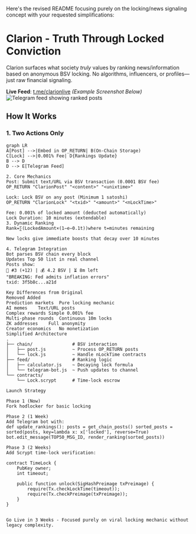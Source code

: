 Here's the revised README focusing purely on the locking/news signaling concept with your requested simplifications:

# Clarion - Truth Through Locked Conviction

Clarion surfaces what society *truly* values by ranking news/information based on anonymous BSV locking. No algorithms, influencers, or profiles—just raw financial signaling.

**Live Feed**: [t.me/clarionlive](https://t.me/clarionlive) *(Example Screenshot Below)*  
![Telegram feed showing ranked posts](https://i.imgur.com/4nQ2dbT.png)

## How It Works

### 1. Two Actions Only
```mermaid
graph LR
A[Post] -->|Embed in OP_RETURN| B(On-Chain Storage)
C[Lock] -->|0.001% Fee| D{Rankings Update}
B --> D
D --> E[Telegram Feed]

2. Core Mechanics
Post: Submit text/URL via BSV transaction (0.0001 BSV fee)
OP_RETURN "ClarionPost" "<content>" "<unixtime>"

Lock: Lock BSV on any post (Minimum 1 satoshi)
OP_RETURN "ClarionLock" "<txid>" "<amount>" "<nLockTime>"

Fee: 0.001% of locked amount (deducted automatically)
Lock Duration: 10 minutes (extendable)
3. Dynamic Ranking
Rank=∑(LockedAmount×(1−e−0.1t))where t=minutes remaining

New locks give immediate boosts that decay over 10 minutes

4. Telegram Integration
Bot parses BSV chain every block
Updates Top 50 list in real channel
Posts show:
🔺 #3 (+12) | 💰 4.2 BSV | ⏳ 8m left
"BREAKING: Fed admits inflation errors"
txid: 3f5b8c...a21d

Key Differences from Original
Removed	Added
Prediction markets	Pure locking mechanic
AI memes	Text/URL posts
Complex rewards	Simple 0.001% fee
Multi-phase rounds	Continuous 10m locks
ZK addresses	Full anonymity
Creator economics	No monetization
Simplified Architecture
.
├── chain/               # BSV interaction
│   ├── post.js          ~ Process OP_RETURN posts
│   └── lock.js          ~ Handle nLockTime contracts
├── feed/                # Ranking logic
│   ├── calculator.js    ~ Decaying lock formula
│   └── telegram-bot.js  ~ Push updates to channel
└── contracts/
    └── Lock.scrypt      # Time-lock escrow

Launch Strategy

Phase 1 (Now)
Fork hodlocker for basic locking

Phase 2 (1 Week)
Add Telegram bot with:
def update_rankings(): posts = get_chain_posts() sorted_posts = sorted(posts, key=lambda x: x['locked'], reverse=True) bot.edit_message(TOP50_MSG_ID, render_ranking(sorted_posts))

Phase 3 (2 Weeks)
Add Scrypt time-lock verification:

contract TimeLock {
    PubKey owner;
    int timeout;
    
    public function unlock(SigHashPreimage txPreimage) {
        require(Tx.checkLockTime(timeout));
        require(Tx.checkPreimage(txPreimage));
    }
}


Go Live in 3 Weeks - Focused purely on viral locking mechanic without legacy complexity.
